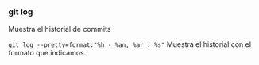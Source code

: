 ### git log
Muestra el historial de commits

`git log --pretty=format:"%h - %an, %ar : %s"`
Muestra el historial con el formato que indicamos.